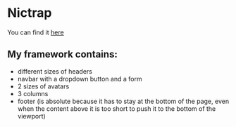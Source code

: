 # Nictrap

You can find it [here](https://nicplackle.github.io/Nictrap/)

## My framework contains:
* different sizes of headers
* navbar with a dropdown button and a form
* 2 sizes of avatars
* 3 columns
* footer (is absolute because it has to stay at the bottom of the page, even when the content above it is too short to push it to the bottom of the viewport)

